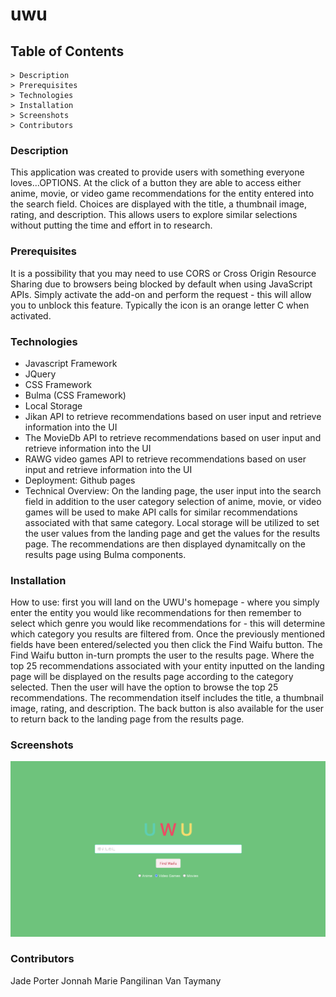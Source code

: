 # uwu

## Table of Contents
    > Description
    > Prerequisites
    > Technologies
    > Installation
    > Screenshots
    > Contributors

### Description
This application was created to provide users with something everyone loves...OPTIONS.  At the click of a button they are able to access either anime, movie, or video game recommendations for the entity entered into the search field. Choices are displayed with the title, a thumbnail image, rating, and description.  This allows users to explore similar selections without putting the time and effort in to research.

### Prerequisites
It is a possibility that you may need to use CORS or Cross Origin Resource Sharing due to browsers being blocked by default when using JavaScript APIs.  Simply activate the add-on and perform the request - this will allow you to unblock this feature. Typically the icon is an orange letter C when activated.

### Technologies
- Javascript Framework
- JQuery
- CSS Framework
- Bulma (CSS Framework)
- Local Storage
- Jikan API to retrieve recommendations based on user input and retrieve information into the UI
- The MovieDb API to retrieve recommendations based on user input and retrieve information into the UI 
- RAWG video games API to retrieve recommendations based on user input and retrieve information into the UI 
- Deployment: Github pages
- Technical Overview:  On the landing page, the user input into the search field in addition to the user category selection of anime, movie, or video games will be used to make API calls for similar recommendations associated with that same category. Local storage will be utilized to set the user values from the landing page and get the values for the results page.  The recommendations are then displayed dynamitcally on the results page using Bulma components. 

### Installation
How to use: first you will land on the UWU's homepage - where you simply enter the entity you would like recommendations for then remember to select which genre you would like recommendations for - this will determine which category you results are filtered from.  Once the previously mentioned fields have been entered/selected you then click the Find Waifu button.  The Find Waifu button in-turn prompts the user to the results page.  Where the top 25 recommendations associated with your entity inputted on the landing page will be displayed on the results page according to the category selected.  Then the user will have the option to browse the top 25 recommendations.  The recommendation itself includes the title, a thumbnail image, rating, and description.  The back button is also available for the user to return back to the landing page from the results page.

### Screenshots
<img src="assets/images/uwu-landingpage.png" raw=true alt=“LandingPage”/>


### Contributors
Jade Porter
Jonnah Marie Pangilinan
Van Taymany